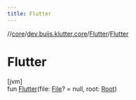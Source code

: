 ```yaml
---
title: Flutter
---
```

//[core](../../../index.html)/[dev.buijs.klutter.core](../index.html)/[Flutter](index.html)/[Flutter](-flutter.html)



# Flutter



[jvm]\
fun [Flutter](-flutter.html)(file: [File](https://docs.oracle.com/javase/8/docs/api/java/io/File.html)? = null, root: [Root](../-root/index.html))




